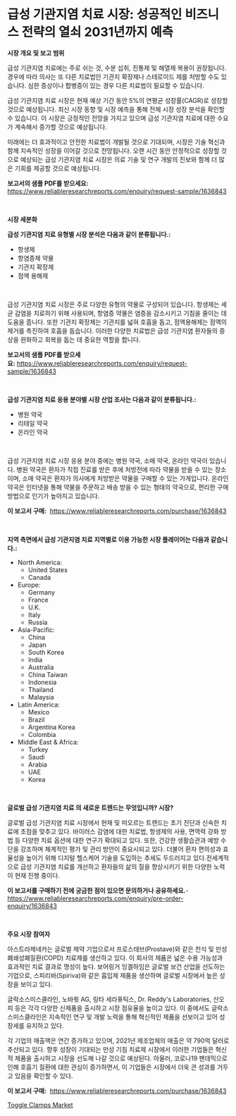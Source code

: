 <p><h1>급성 기관지염 치료 시장: 성공적인 비즈니스 전략의 열쇠 2031년까지 예측</h1></p><p><strong>시장 개요 및 보고 범위</strong></p>
<p><p>급성 기관지염 치료에는 주로 쉬는 것, 수분 섭취, 진통제 및 해열제 복용이 권장됩니다. 경우에 따라 의사는 또 다른 치료법인 기관지 확장제나 스테로이드 제를 처방할 수도 있습니다. 심한 증상이나 합병증이 있는 경우 다른 치료법이 필요할 수 있습니다.</p><p>급성 기관지염 치료 시장은 현재 예상 기간 동안 5%의 연평균 성장률(CAGR)로 성장할 것으로 예상됩니다. 최신 시장 동향 및 시장 예측을 통해 전체 시장 성장 분석을 확인할 수 있습니다. 이 시장은 긍정적인 전망을 가지고 있으며 급성 기관지염 치료에 대한 수요가 계속해서 증가할 것으로 예상됩니다.</p><p>미래에는 더 효과적이고 안전한 치료법이 개발될 것으로 기대되며, 시장은 기술 혁신과 함께 지속적인 성장을 이어갈 것으로 전망됩니다. 오랜 시간 동안 안정적으로 성장할 것으로 예상되는 급성 기관지염 치료 시장은 의료 기술 및 연구 개발의 진보와 함께 더 많은 기회를 제공할 것으로 예상됩니다.</p></p>
<p><strong>보고서의 샘플 PDF를 받으세요:</strong> <a href="https://www.reliableresearchreports.com/enquiry/request-sample/1636843">https://www.reliableresearchreports.com/enquiry/request-sample/1636843</a></p>
<p>&nbsp;</p>
<p><strong>시장 세분화</strong></p>
<p><strong>급성 기관지염 치료 유형별 시장 분석은 다음과 같이 분류됩니다.:</strong></p>
<p><ul><li>항생제</li><li>항염증제 약물</li><li>기관지 확장제</li><li>점액 용해제</li></ul></p>
<p>&nbsp;</p>
<p><p>급성 기관지염 치료 시장은 주로 다양한 유형의 약물로 구성되어 있습니다. 항생제는 세균 감염을 치료하기 위해 사용되며, 항염증 약물은 염증을 감소시키고 기침을 줄이는 데 도움을 줍니다. 또한 기관지 확장제는 기관지를 넓혀 호흡을 돕고, 점액용해제는 점액의 제거를 촉진하여 호흡을 돕습니다. 이러한 다양한 치료법은 급성 기관지염 환자들의 증상을 완화하고 회복을 돕는 데 중요한 역할을 합니다.</p></p>
<p><strong>보고서의 샘플 PDF를 받으세요:</strong>&nbsp;<a href="https://www.reliableresearchreports.com/enquiry/request-sample/1636843">https://www.reliableresearchreports.com/enquiry/request-sample/1636843</a></p>
<p>&nbsp;</p>
<p><strong> 급성 기관지염 치료 응용 분야별 시장 산업 조사는 다음과 같이 분류됩니다.:</strong></p>
<p><ul><li>병원 약국</li><li>리테일 약국</li><li>온라인 약국</li></ul></p>
<p>&nbsp;</p>
<p><p>급성 기관지염 치료 시장 응용 분야 중에는 병원 약국, 소매 약국, 온라인 약국이 있습니다. 병원 약국은 환자가 직접 진료를 받은 후에 처방전에 따라 약물을 받을 수 있는 장소이며, 소매 약국은 환자가 의사에게 처방받은 약물을 구매할 수 있는 가게입니다. 온라인 약국은 인터넷을 통해 약물을 주문하고 배송 받을 수 있는 형태의 약국으로, 편리한 구매 방법으로 인기가 높아지고 있습니다.</p></p>
<p><strong>이 보고서 구매:</strong>&nbsp; <a href="https://www.reliableresearchreports.com/purchase/1636843">https://www.reliableresearchreports.com/purchase/1636843</a></p>
<p>&nbsp;</p>
<p><strong>지역 측면에서 급성 기관지염 치료 지역별로 이용 가능한 시장 플레이어는 다음과 같습니다.:</strong></p>
<p><ul>
    <li>
        North America:
        <ul>
            <li>United States</li>
            <li>Canada</li>
        </ul>
    </li>
    <li>
        Europe:
        <ul>
            <li>Germany</li>
            <li>France</li>
            <li>U.K.</li>
            <li>Italy</li>
            <li>Russia</li>
        </ul>
    </li>
    <li>
        Asia-Pacific:
        <ul>
            <li>China</li>
            <li>Japan</li>
            <li>South Korea</li>
            <li>India</li>
            <li>Australia</li>
            <li>China Taiwan</li>
            <li>Indonesia</li>
            <li>Thailand</li>
            <li>Malaysia</li>
        </ul>
    </li>
    <li>
        Latin America:
        <ul>
            <li>Mexico</li>
            <li>Brazil</li>
            <li>Argentina Korea</li>
            <li>Colombia</li>
        </ul>
    </li>
    <li>
        Middle East & Africa:
        <ul>
            <li>Turkey</li>
            <li>Saudi</li>
            <li>Arabia</li>
            <li>UAE</li>
            <li>Korea</li>
        </ul>
    </li>
    </ul></p>
<p>&nbsp;</p>
<p><strong>글로벌 급성 기관지염 치료 의 새로운 트렌드는 무엇입니까? 시장?</strong></p>
<p><p>글로벌 급성 기관지염 치료 시장에서 현재 및 떠오르는 트렌드는 초기 진단과 신속한 치료에 초점을 맞추고 있다. 바이러스 감염에 대한 치료법, 항생제의 사용, 면역력 강화 방법 등 다양한 치료 옵션에 대한 연구가 확대되고 있다. 또한, 건강한 생활습관과 예방 수단을 강조하며 체계적인 평가 및 관리 방안이 중요시되고 있다. 더불어 환자 편의성과 효율성을 높이기 위해 디지털 헬스케어 기술을 도입하는 추세도 두드러지고 있다.전세계적으로 급성 기관지염 치료를 개선하고 환자들의 삶의 질을 향상시키기 위한 다양한 노력이 현재 진행 중이다.</p></p>
<p><strong>이 보고서를 구매하기 전에 궁금한 점이 있으면 문의하거나 공유하세요.</strong>- <a href="https://www.reliableresearchreports.com/enquiry/pre-order-enquiry/1636843">https://www.reliableresearchreports.com/enquiry/pre-order-enquiry/1636843</a></p>
<p>&nbsp;</p>
<p><strong>주요 시장 참여자</strong></p>
<p><p>아스트라제네카는 글로벌 제약 기업으로서 프로스태브(Prostave)와 같은 천식 및 만성 폐쇄성폐질환(COPD) 치료제를 생산하고 있다. 이 회사의 제품은 넓은 수용 가능성과 효과적인 치료 결과로 명성이 높다. 보어링거 잉겔하임은 글로벌 보건 산업을 선도하는 기업으로, 스피리바(Spiriva)와 같은 흡입제 제품을 생산하며 글로벌 시장에서 높은 성장을 보이고 있다. </p><p>글락소스미스클라인, 노바륏 AG, 링타 세라퓨틱스, Dr. Reddy's Laboratories, 산오피 등은 각각 다양한 신제품을 출시하고 시장 점유율을 높이고 있다. 이 중에서도 글락소스미스클라인은 지속적인 연구 및 개발 노력을 통해 혁신적인 제품을 선보이고 있어 성장세를 유지하고 있다. </p><p>각 기업의 매출액은 연간 증가하고 있으며, 2021년 제조업체의 매출은 약 790억 달러로 추산되고 있다. 향후 성장이 기대되는 만성 기침 치료제 시장에서 이러한 기업들은 혁신적 제품을 출시하고 시장을 선도해 나갈 것으로 예상된다. 아울러, 코로나19 팬데믹으로 인해 호흡기 질환에 대한 관심이 증가하면서, 이 기업들은 시장에서 더욱 큰 성과를 거두고 있음을 확인할 수 있다.</p></p>
<p><strong>이 보고서 구매:</strong>&nbsp;&nbsp;<a href="https://www.reliableresearchreports.com/purchase/1636843">https://www.reliableresearchreports.com/purchase/1636843</a></p>
<p><p><a href="https://view.publitas.com/reportprime-1/toggle-clamps-market-size-growth-and-forecast-from-2024-2031/">Toggle Clamps Market</a></p></p>
